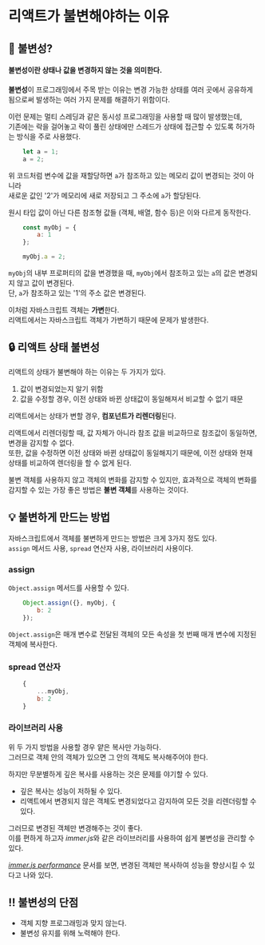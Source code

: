 # 리액트가 불변해야하는 이유
## 🤔 불변성?
#### 불변성이란 상태나 값을 변경하지 않는 것을 의미한다.

**불변성**이 프로그래밍에서 주목 받는 이유는 변경 가능한 상태를 여러 곳에서 공유하게 됨으로써 발생하는 여러 가지 문제를 해결하기 위함이다.  
  
이런 문제는 멀티 스레딩과 같은 동시성 프로그래밍을 사용할 때 많이 발생했는데,  
기존에는 락을 걸어놓고 락이 풀린 상태에만 스레드가 상태에 접근할 수 있도록 허가하는 방식을 주로 사용했다.  
  
```javascript
    let a = 1;
    a = 2;
```
위 코드처럼 변수에 값을 재할당하면 `a`가 참조하고 있는 메모리 값이 변경되는 것이 아니라  
새로운 값인 '2'가 메모리에 새로 저장되고 그 주소에 `a`가 할당된다.  
  
원시 타입 값이 아닌 다른 참조형 값들 (객체, 배열, 함수 등)은 이와 다르게 동작한다.  
```javascript
    const myObj = {
        a: 1
    };

    myObj.a = 2;
```
`myObj`의 내부 프로퍼티의 값을 변경했을 때, `myObj`에서 참조하고 있는 `a`의 값은 변경되지 않고 값이 변경된다.  
단, `a`가 참조하고 있는 '1'의 주소 값은 변경된다.  
  
이처럼 자바스크립트 객체는 **가변**한다.  
리액트에서는 자바스크립트 객체가 가변하기 때문에 문제가 발생한다.
  

## 🔒 리액트 상태 불변성
리액트의 상태가 불변해야 하는 이유는 두 가지가 있다.
1. 값이 변경되었는지 알기 위함
2. 값을 수정할 경우, 이전 상태와 바뀐 상태값이 동일해져서 비교할 수 없기 때문
  
리액트에서는 상태가 변할 경우, **컴포넌트가 리렌더링**된다.  
  
리액트에서 리렌더링할 때, 값 자체가 아니라 참조 값을 비교하므로 참조값이 동일하면, 변경을 감지할 수 없다.  
또한, 값을 수정하면 이전 상태와 바뀐 상태값이 동일해지기 때문에, 이전 상태와 현재 상태를 비교하여 렌더링을 할 수 없게 된다.  
  
불변 객체를 사용하지 않고 객체의 변화를 감지할 수 있지만, 효과적으로 객체의 변화를 감지할 수 있는 가장 좋은 방법은 **불변 객체**를 사용하는 것이다.
  
## 💡 불변하게 만드는 방법
자바스크립트에서 객체를 불변하게 만드는 방법은 크게 3가지 정도 있다.  
`assign` 메서드 사용, `spread` 연산자 사용, 라이브러리 사용이다.

### assign
`Object.assign` 메서드를 사용할 수 있다.
```javascript
    Object.assign({}, myObj, {
        b: 2
    });
```
`Object.assign`은 매개 변수로 전달된 객체의 모든 속성을 첫 번째 매개 변수에 지정된 객체에 복사한다.  
  
### spread 연산자
```javascript
    {
        ...myObj,
        b: 2
    }
```
  
### 라이브러리 사용
위 두 가지 방법을 사용할 경우 얕은 복사만 가능하다.  
그러므로 객체 안의 객체가 있으면 그 안의 객체도 복사해주어야 한다.  
  
하지만 무분별하게 깊은 복사를 사용하는 것은 문제를 야기할 수 있다.  

- 깊은 복사는 성능이 저하될 수 있다.
- 리액트에서 변경되지 않은 객체도 변경되었다고 감지하여 모든 것을 리렌더링할 수 있다.
  
그러므로 변경된 객체만 변경해주는 것이 좋다.  
이를 편하게 하고자 *immer.js*와 같은 라이브러리를 사용하여 쉽게 불변성을 관리할 수 있다.

[*immer.js performance*](https://immerjs.github.io/immer/performance/) 문서를 보면, 변경된 객체만 복사하여 성능을 향상시킬 수 있다고 나와 있다.  
  
## ‼️ 불변성의 단점
- 객체 지향 프로그래밍과 맞지 않는다.
- 불변성 유지를 위해 노력해야 한다.